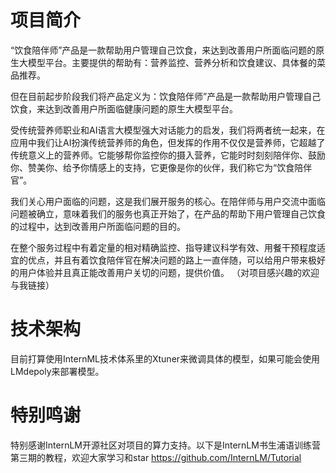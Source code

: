 # 项目简介
“饮食陪伴师”产品是一款帮助用户管理自己饮食，来达到改善用户所面临问题的原生大模型平台。主要提供的帮助有：营养监控、营养分析和饮食建议、具体餐的菜品推荐。

但在目前起步阶段我们将产品定义为：饮食陪伴师”产品是一款帮助用户管理自己饮食，来达到改善用户所面临健康问题的原生大模型平台。

受传统营养师职业和AI语言大模型强大对话能力的启发，我们将两者统一起来，在应用中我们让AI扮演传统营养师的角色，但发挥的作用不仅仅是营养师，它超越了传统意义上的营养师。它能够帮你监控你的摄入营养，它能时时刻刻陪伴你、鼓励你、赞美你、给予你情感上的支持，它更像是你的伙伴，我们称它为“饮食陪伴官”。

我们关心用户面临的问题，这是我们展开服务的核心。在陪伴师与用户交流中面临问题被确立，意味着我们的服务也真正开始了，在产品的帮助下用户管理自己饮食的过程中，达到改善用户所面临问题的目的。

在整个服务过程中有着定量的相对精确监控、指导建议科学有效、用餐干预程度适宜的优点，并且有着饮食陪伴官在解决问题的路上一直伴随，可以给用户带来极好的用户体验并且真正能改善用户关切的问题，提供价值。
（对项目感兴趣的欢迎与我链接）

# 技术架构
目前打算使用InternML技术体系里的Xtuner来微调具体的模型，如果可能会使用LMdepoly来部署模型。

# 特别鸣谢
特别感谢InternLM开源社区对项目的算力支持。以下是InternLM书生浦语训练营第三期的教程，欢迎大家学习和star
https://github.com/InternLM/Tutorial
